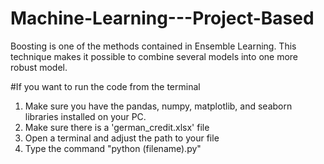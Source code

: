 # Machine-Learning---Project-Based

Boosting is one of the methods contained in Ensemble Learning. This technique makes it possible to combine several models into one more robust model.

#If you want to run the code from the terminal
1. Make sure you have the pandas, numpy, matplotlib, and seaborn libraries installed on your PC.
2. Make sure there is a 'german_credit.xlsx' file
3. Open a terminal and adjust the path to your file
4. Type the command "python (filename).py"
